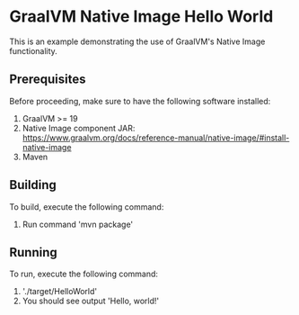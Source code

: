 # GraalVM Native Image Hello World
This is an example demonstrating the use of GraalVM's Native Image functionality.

## Prerequisites
Before proceeding, make sure to have the following software installed:
1. GraalVM >= 19
2. Native Image component JAR:
https://www.graalvm.org/docs/reference-manual/native-image/#install-native-image
3. Maven

## Building
To build, execute the following command:
1. Run command 'mvn package'

## Running
To run, execute the following command:
1. './target/HelloWorld'
2. You should see output 'Hello, world!'